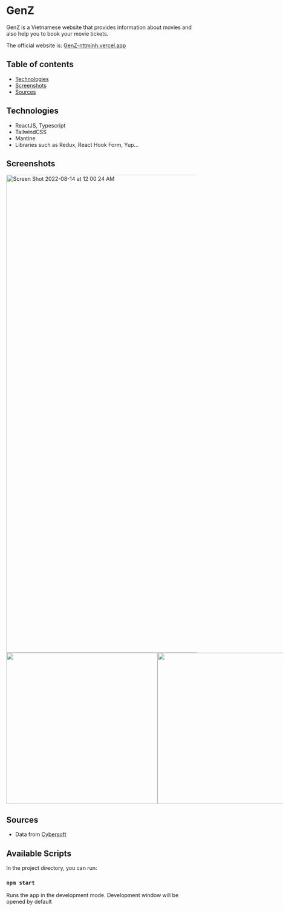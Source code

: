 # GenZ

GenZ is a Vietnamese website that provides information about movies and also help you to book your movie tickets.

The official website is: [GenZ-nttminh.vercel.app](https://genz-nttminh.vercel.app/)

## Table of contents

-   [Technologies](#technologies)
-   [Screenshots](#screenshots)
-   [Sources](#sources)

## Technologies

-   ReactJS, Typescript
-   TailwindCSS
-   Mantine
-   Libraries such as Redux, React Hook Form, Yup...

## Screenshots

<img width="1265" alt="Screen Shot 2022-08-14 at 12 00 24 AM" src="https://user-images.githubusercontent.com/59038507/184503872-32ba59c4-9bfa-48ac-b0e4-75353864c469.png" />

<div align="center">
  <div style="display: flex;">
    <img width="400" alt="" src="https://user-images.githubusercontent.com/59038507/184503926-18de36c6-0b9c-47f1-94bc-44ed5e03d795.png" />
    <img width="400" alt="" src="https://user-images.githubusercontent.com/59038507/184503936-064027e2-9429-4e8e-8781-544f1a25d54a.png" />
    <img width="400" alt="" src="https://user-images.githubusercontent.com/59038507/184503941-79ad2eb0-8406-4205-8fd1-7ed85de1df1d.png" />
    <img width="400" alt="" src="https://user-images.githubusercontent.com/59038507/184503951-e5ccecd5-9805-4017-8263-4e6d9c5a1117.png" />
    <img width="400" alt="" src="https://user-images.githubusercontent.com/59038507/184503953-d8f8d407-0356-4783-8a5a-b71a2f83dfab.png" />
  </div>
</div>

## Sources

-   Data from [Cybersoft](https://cybersoft.edu.vn/)

## Available Scripts

In the project directory, you can run:

### `npm start`

Runs the app in the development mode. Development window will be opened by default
